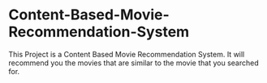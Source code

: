 # Content-Based-Movie-Recommendation-System
This Project is a Content Based Movie Recommendation System. It will recommend you the movies that are similar to the movie that you searched for.
